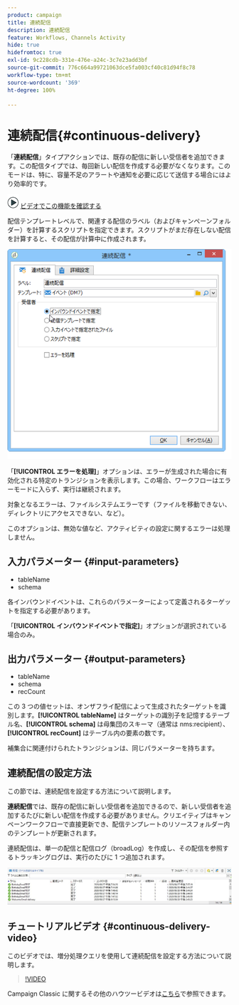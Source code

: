 ```yaml
---
product: campaign
title: 連続配信
description: 連続配信
feature: Workflows, Channels Activity
hide: true
hidefromtoc: true
exl-id: 9c228cdb-331e-476e-a24c-3c7e23add3bf
source-git-commit: 776c664a99721063dce5fa003cf40c81d94f8c78
workflow-type: tm+mt
source-wordcount: '369'
ht-degree: 100%

---
```


# 連続配信{#continuous-delivery}



「**連続配信**」タイプアクションでは、既存の配信に新しい受信者を追加できます。この配信タイプでは、毎回新しい配信を作成する必要がなくなります。このモードは、特に、容量不足のアラートや通知を必要に応じて送信する場合にはより効率的です。

![](assets/do-not-localize/how-to-video.png) [ビデオでこの機能を確認する](#continuous-delivery-video)

配信テンプレートレベルで、関連する配信のラベル（およびキャンペーンフォルダー）を計算するスクリプトを指定できます。スクリプトがまだ存在しない配信を計算すると、その配信が計算中に作成されます。

![](assets/edit_diffusion_fil.png)

「**[!UICONTROL エラーを処理]**」オプションは、エラーが生成された場合に有効化される特定のトランジションを表示します。この場合、ワークフローはエラーモードに入らず、実行は継続されます。

対象となるエラーは、ファイルシステムエラーです（ファイルを移動できない、ディレクトリにアクセスできない、など）。

このオプションは、無効な値など、アクティビティの設定に関するエラーは処理しません。

## 入力パラメーター {#input-parameters}

* tableName
* schema

各インバウンドイベントは、これらのパラメーターによって定義されるターゲットを指定する必要があります。

「**[!UICONTROL インバウンドイベントで指定]**」オプションが選択されている場合のみ。

## 出力パラメーター {#output-parameters}

* tableName
* schema
* recCount

この 3 つの値セットは、オンザフライ配信によって生成されたターゲットを識別します。**[!UICONTROL tableName]** はターゲットの識別子を記憶するテーブル名、**[!UICONTROL schema]** は母集団のスキーマ（通常は nms:recipient）、**[!UICONTROL recCount]** はテーブル内の要素の数です。

補集合に関連付けられたトランジションは、同じパラメーターを持ちます。

## 連続配信の設定方法

この節では、連続配信を設定する方法について説明します。

**連続配信**&#x200B;では、既存の配信に新しい受信者を追加できるので、新しい受信者を追加するたびに新しい配信を作成する必要がありません。クリエイティブはキャンペーンワークフローで直接更新でき、配信テンプレートのリソースフォルダー内のテンプレートが更新されます。

連続配信は、単一の配信と配信ログ（broadLog）を作成し、その配信を参照するトラッキングログは、実行のたびに 1 つ追加されます。

![連続配信](assets/delivery_continuous.jpg)

## チュートリアルビデオ {#continuous-delivery-video}

このビデオでは、増分処理クエリを使用して連続配信を設定する方法について説明します。

>[!VIDEO](https://video.tv.adobe.com/v/25039?quality=12)

Campaign Classic に関するその他のハウツービデオは[こちら](https://experienceleague.adobe.com/docs/campaign-classic-learn/tutorials/overview.html?lang=ja)で参照できます。
